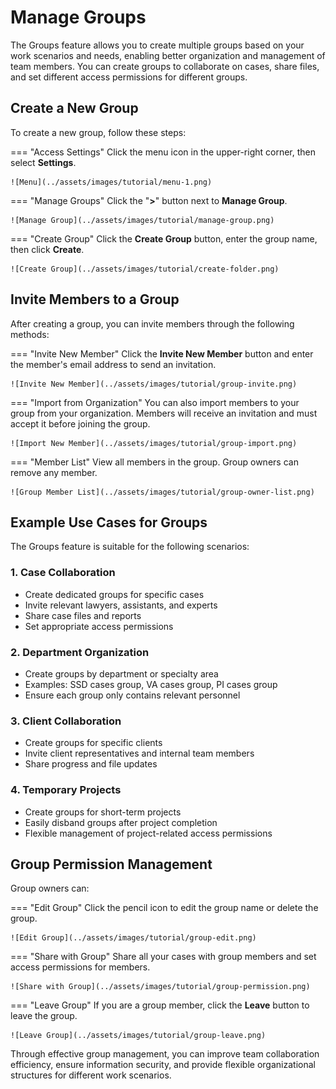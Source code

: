 # Manage Groups

The Groups feature allows you to create multiple groups based on your work scenarios and needs, enabling better organization and management of team members. You can create groups to collaborate on cases, share files, and set different access permissions for different groups.

## Create a New Group

To create a new group, follow these steps:

=== "Access Settings"
    Click the menu icon in the upper-right corner, then select **Settings**.

    ![Menu](../assets/images/tutorial/menu-1.png)

=== "Manage Groups"
    Click the "**>**" button next to **Manage Group**.

    ![Manage Group](../assets/images/tutorial/manage-group.png)

=== "Create Group"
    Click the **Create Group** button, enter the group name, then click **Create**.

    ![Create Group](../assets/images/tutorial/create-folder.png)

## Invite Members to a Group

After creating a group, you can invite members through the following methods:

=== "Invite New Member"
    Click the **Invite New Member** button and enter the member's email address to send an invitation.

    ![Invite New Member](../assets/images/tutorial/group-invite.png)

=== "Import from Organization"
    You can also import members to your group from your organization. Members will receive an invitation and must accept it before joining the group.

    ![Import New Member](../assets/images/tutorial/group-import.png)

=== "Member List"
    View all members in the group. Group owners can remove any member.

    ![Group Member List](../assets/images/tutorial/group-owner-list.png)

## Example Use Cases for Groups

The Groups feature is suitable for the following scenarios:

### 1. Case Collaboration
- Create dedicated groups for specific cases
- Invite relevant lawyers, assistants, and experts
- Share case files and reports
- Set appropriate access permissions

### 2. Department Organization
- Create groups by department or specialty area
- Examples: SSD cases group, VA cases group, PI cases group
- Ensure each group only contains relevant personnel

### 3. Client Collaboration
- Create groups for specific clients
- Invite client representatives and internal team members
- Share progress and file updates

### 4. Temporary Projects
- Create groups for short-term projects
- Easily disband groups after project completion
- Flexible management of project-related access permissions

## Group Permission Management

Group owners can:

=== "Edit Group"
    Click the pencil icon to edit the group name or delete the group.

    ![Edit Group](../assets/images/tutorial/group-edit.png)

=== "Share with Group"
    Share all your cases with group members and set access permissions for members.

    ![Share with Group](../assets/images/tutorial/group-permission.png)

=== "Leave Group"
    If you are a group member, click the **Leave** button to leave the group.

    ![Leave Group](../assets/images/tutorial/group-leave.png)

Through effective group management, you can improve team collaboration efficiency, ensure information security, and provide flexible organizational structures for different work scenarios. 